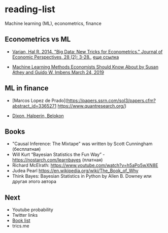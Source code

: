 # reading-list

Machine learning (ML), econometrics, finance

## Econometrics vs ML

- [Varian, Hal R. 2014. "Big Data: New Tricks for Econometrics." Journal of Economic Perspectives, 28 (2): 3-28.](https://www.aeaweb.org/articles?id=10.1257/jep.28.2.3), [еще ссылка](https://people.ischool.berkeley.edu/~hal/Papers/2013/ml.pdf)

- [Machine Learning Methods Economists Should Know About by Susan Athey and Guido W. Imbens
March 24, 2019](https://www.gsb.stanford.edu/faculty-research/working-papers/machine-learning-methods-economists-should-know-about)

## ML in finance

- [Marcos Lopez de Prado](https://papers.ssrn.com/sol3/papers.cfm?abstract_id=3365271 https://www.quantresearch.org/)

- [Dixon, Halperin, Belokon](https://github.com/mfrdixon/ML_Finance_Codes)

## Books

- "Causal Inference: The Mixtape" was written by Scott Cunningham (бесплатная)
- Will Kurt “Bayesian Statistics the Fun Way” - https://nostarch.com/learnbayes (платная)
- Richard McElrath: https://www.youtube.com/watch?v=h5aPo5wXN8E
- Judea Pearl https://en.wikipedia.org/wiki/The_Book_of_Why
- Think Bayes: Bayesian Statistics in Python by Allen B. Downey или другая этого автора

## Next

- Youtube probability
- Twitter links
- [Book list](https://www.youtube.com/watch?v=pOThNItNuqE)
- trics.me
